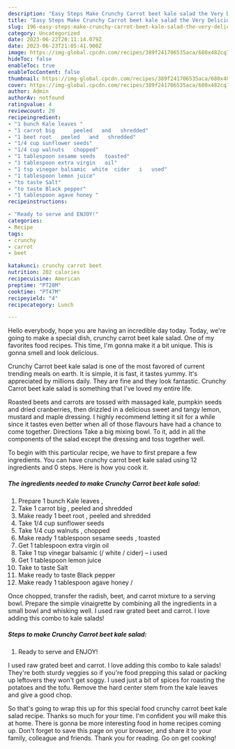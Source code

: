 ```yaml
---
description: "Easy Steps Make Crunchy Carrot beet kale salad the Very Delicious}"
title: "Easy Steps Make Crunchy Carrot beet kale salad the Very Delicious}"
slug: 196-easy-steps-make-crunchy-carrot-beet-kale-salad-the-very-delicious
category: Uncategorized
date: 2023-06-22T20:11:14.079Z
date: 2023-06-23T21:05:41.900Z
image: https://img-global.cpcdn.com/recipes/389f241706535aca/680x482cq70/crunchy-carrot-beet-kale-salad-recipe-main-photo.jpg
hideToc: false
enableToc: true
enableTocContent: false
thumbnail: https://img-global.cpcdn.com/recipes/389f241706535aca/680x482cq70/crunchy-carrot-beet-kale-salad-recipe-main-photo.jpg
cover: https://img-global.cpcdn.com/recipes/389f241706535aca/680x482cq70/crunchy-carrot-beet-kale-salad-recipe-main-photo.jpg
author: Admin
authorAv: notfound
ratingvalue: 4
reviewcount: 20
recipeingredient:
- "1 bunch Kale leaves "
- "1 carrot big      peeled   and   shredded"
- "1 beet root   peeled   and   shredded"
- "1/4 cup sunflower seeds"
- "1/4 cup walnuts   chopped"
- "1 tablespoon sesame seeds   toasted"
- "1 tablespoon extra virgin   oil"
- "1 tsp vinegar balsamic  white  cider   i   used"
- "1 tablespoon lemon juice"
- "to taste Salt"
- "to taste Black pepper"
- "1 tablespoon agave honey "
recipeinstructions:

- "Ready to serve and ENJOY!"
categories:
- Recipe
tags:
- crunchy
- carrot
- beet

katakunci: crunchy carrot beet 
nutrition: 202 calories
recipecuisine: American
preptime: "PT28M"
cooktime: "PT47M"
recipeyield: "4"
recipecategory: Lunch

---
```



Hello everybody, hope you are having an incredible day today. Today, we're going to make a special dish, crunchy carrot beet kale salad. One of my favorites food recipes. This time, I'm gonna make it a bit unique. This is gonna smell and look delicious.

Crunchy Carrot beet kale salad is one of the most favored of current trending meals on earth. It is simple, it is fast, it tastes yummy. It's appreciated by millions daily. They are fine and they look fantastic. Crunchy Carrot beet kale salad is something that I've loved my entire life.

Roasted beets and carrots are tossed with massaged kale, pumpkin seeds and dried cranberries, then drizzled in a delicious sweet and tangy lemon, mustard and maple dressing. I highly recommend letting it sit for a while since it tastes even better when all of those flavours have had a chance to come together. Directions Take a big mixing bowl. To it, add in all the components of the salad except the dressing and toss together well.


To begin with this particular recipe, we have to first prepare a few ingredients. You can have crunchy carrot beet kale salad using 12 ingredients and 0 steps. Here is how you cook it.

<!--inarticleads1-->

##### The ingredients needed to make Crunchy Carrot beet kale salad:

1. Prepare 1 bunch Kale leaves ,
1. Take 1 carrot big    ,  peeled   and   shredded
1. Make ready 1 beet root ,  peeled   and   shredded
1. Take 1/4 cup sunflower seeds
1. Take 1/4 cup walnuts ,  chopped
1. Make ready 1 tablespoon sesame seeds ,  toasted
1. Get 1 tablespoon extra virgin   oil
1. Take 1 tsp vinegar balsamic (/ white / cider) –  i   used
1. Get 1 tablespoon lemon juice
1. Take to taste Salt
1. Make ready to taste Black pepper
1. Make ready 1 tablespoon agave honey /


Once chopped, transfer the radish, beet, and carrot mixture to a serving bowl. Prepare the simple vinaigrette by combining all the ingredients in a small bowl and whisking well. I used raw grated beet and carrot. I love adding this combo to kale salads! 

<!--inarticleads2-->

##### Steps to make Crunchy Carrot beet kale salad:


1. Ready to serve and ENJOY!

I used raw grated beet and carrot. I love adding this combo to kale salads! They&#39;re both sturdy veggies so if you&#39;re food prepping this salad or packing up leftovers they won&#39;t get soggy. I used just a bit of spices for roasting the potatoes and the tofu. Remove the hard center stem from the kale leaves and give a good chop. 

So that's going to wrap this up for this special food crunchy carrot beet kale salad recipe. Thanks so much for your time. I'm confident you will make this at home. There is gonna be more interesting food in home recipes coming up. Don't forget to save this page on your browser, and share it to your family, colleague and friends. Thank you for reading. Go on get cooking!
